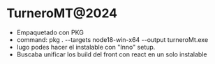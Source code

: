 # TurneroMT@2024

- Empaquetado con PKG
- command: pkg . --targets node18-win-x64 --output turneroMt.exe
- lugo podes hacer el instalable con "Inno" setup.
- Buscaba unificar los build del front con react en un solo instalable
